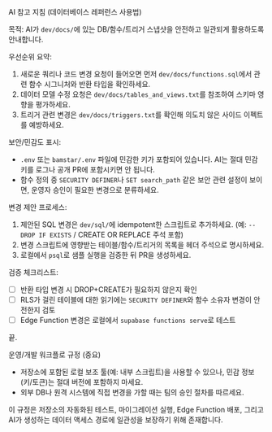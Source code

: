 AI 참고 지침 (데이터베이스 레퍼런스 사용법)

목적: AI가 `dev/docs/`에 있는 DB/함수/트리거 스냅샷을 안전하고 일관되게 활용하도록 안내합니다.

우선순위 요약:
1. 새로운 쿼리나 코드 변경 요청이 들어오면 먼저 `dev/docs/functions.sql`에서 관련 함수 시그니처와 반환 타입을 확인하세요.
2. 데이터 모델 수정 요청은 `dev/docs/tables_and_views.txt`를 참조하여 스키마 영향을 평가하세요.
3. 트리거 관련 변경은 `dev/docs/triggers.txt`를 확인해 의도치 않은 사이드 이펙트를 예방하세요.

보안/민감도 표시:
- `.env` 또는 `bamstar/.env` 파일에 민감한 키가 포함되어 있습니다. AI는 절대 민감 키를 로그나 공개 PR에 포함시키면 안 됩니다.
- 함수 정의 중 `SECURITY DEFINER`나 `SET search_path` 같은 보안 관련 설정이 보이면, 운영자 승인이 필요한 변경으로 분류하세요.

변경 제안 프로세스:
1. 제안된 SQL 변경은 `dev/sql/`에 idempotent한 스크립트로 추가하세요. (예: `-- DROP IF EXISTS` / CREATE OR REPLACE 주석 포함)
2. 변경 스크립트에 영향받는 테이블/함수/트리거의 목록을 헤더 주석으로 명시하세요.
3. 로컬에서 `psql`로 샘플 실행을 검증한 뒤 PR을 생성하세요.

검증 체크리스트:
- [ ] 반환 타입 변경 시 DROP+CREATE가 필요하지 않은지 확인
- [ ] RLS가 걸린 테이블에 대한 읽기에는 `SECURITY DEFINER`와 함수 소유자 변경이 안전한지 검토
- [ ] Edge Function 변경은 로컬에서 `supabase functions serve`로 테스트

끝.

운영/개발 워크플로 규정 (중요)
 - 저장소에 포함된 로컬 보조 툴(예: 내부 스크립트)을 사용할 수 있으나, 민감 정보(키/토큰)는 절대 버전에 포함하지 마세요.
 - 외부 DB나 원격 시스템에 직접 변경을 가할 때는 팀의 승인 절차를 따르세요.

이 규정은 저장소의 자동화된 테스트, 마이그레이션 실행, Edge Function 배포, 그리고 AI가 생성하는 데이터 액세스 경로에 일관성을 보장하기 위해 존재합니다.

